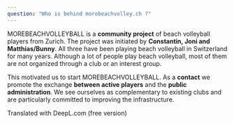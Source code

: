 ```yaml
---
question: "Who is behind morebeachvolley.ch ?"
---
```


MOREBEACHVOLLEYBALL is a **community project** of beach volleyball players from Zurich.
The project was initiated by **Constantin, Joni and Matthias/Bunny**. 
All three have been playing beach volleyball in Switzerland for many years. 
Although a lot of people play beach volleyball, most of them are not organized through a club or an interest group.

This motivated us to start MOREBEACHVOLLEYBALL. 
As a **contact** we promote the exchange **between active players** and the **public administration**.
We see ourselves as complementary to existing clubs and are particularly committed to improving the infrastructure.

Translated with DeepL.com (free version)
